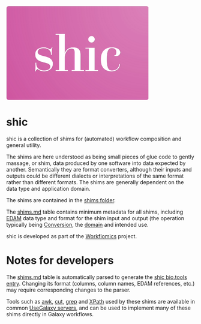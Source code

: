 <img src="/assets/img/shic_logo.png" alt="shic logo" style="height: 250px;"/>

# shic
shic is a collection of shims for (automated) workflow composition and general utility.

The shims are here understood as being small pieces of glue code to gently massage, or shim, data produced by one software into data expected by another. Semantically they are format converters, although their inputs and outputs could be different dialects or interpretations of the same format rather than different formats. The shims are generally dependent on the data type and application domain.

The shims are contained in the [shims folder](shims).

The [shims.md](shims.md) table contains minimum metadata for all shims, including [EDAM](https://edamontology.org/) data type and format for the shim input and output (the operation typically being [Conversion](https://edamontology.org/), the [domain](http://edamontology.org/topic_0003) and intended use.

shic is developed as part of the [Workflomics](https://research-software-directory.org/software/workflomics) project.

# Notes for developers

The [shims.md](shims.md) table is automatically parsed to generate the [shic bio.tools entry](https://bio.tools/shic). Changing its format (columns, column names, EDAM references, etc.) may require corresponding changes to the parser.

Tools such as [awk](https://usegalaxy.eu/root?tool_id=toolshed.g2.bx.psu.edu/repos/bgruening/text_processing/tp_awk_tool/1.1.2), [cut](https://usegalaxy.eu/root?tool_id=Cut1), [grep](https://usegalaxy.eu/root?tool_id=toolshed.g2.bx.psu.edu/repos/bgruening/text_processing/tp_grep_tool/1.1.1) and [XPath](https://usegalaxy.eu/root?tool_id=toolshed.g2.bx.psu.edu/repos/iuc/xpath/xpath/1.0.0) used by these shims are available in common [UseGalaxy servers](https://galaxyproject.org/use/), and can be used to implement many of these shims directly in Galaxy workflows.
